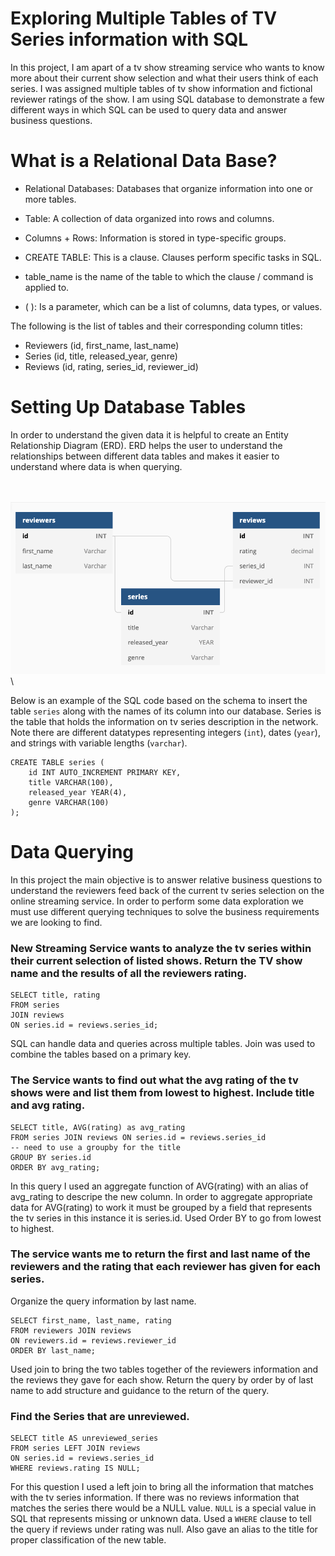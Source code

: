 # Exploring Multiple Tables of TV Series information with SQL 

In this project, I am apart of a tv show streaming service who wants to know more about their current show selection and what their users think of each series. I was assigned multiple tables of tv show information and fictional reviewer ratings of the show. I am using SQL database to demonstrate a few different ways in which SQL can be used to query data and answer business questions. 


# What is a Relational Data Base? 

- Relational Databases: Databases that organize information into one or more tables.
- Table: A collection of data organized into rows and columns.
- Columns + Rows: Information is stored in type-specific groups.

- CREATE TABLE: This is a clause. Clauses perform specific tasks in SQL.
- table_name is the name of the table to which the clause / command is applied to.
- ( ): Is a parameter, which can be a list of columns, data types, or values.


The following is the list of tables and their corresponding column titles: 

- Reviewers (id, first_name, last_name) 
- Series (id, title, released_year, genre) 
- Reviews (id, rating, series_id, reviewer_id)

# Setting Up Database Tables 
In order to understand the given data it is helpful to create an Entity Relationship Diagram (ERD). ERD helps the user to understand the relationships between different data tables and makes it easier to understand where data is when querying. 

\
\
![](https://github.com/alexgamboa1/SQL-TV-Rating-/blob/master/Data%20Model%20.png) 
\


Below is an example of the SQL code based on the schema to insert the table `series` along with the names of its column into our database. Series is the table that holds the information on tv series description in the network. Note there are different datatypes representing integers (`int`), dates (`year`), and strings with variable lengths (`varchar`).
```
CREATE TABLE series (
	id INT AUTO_INCREMENT PRIMARY KEY, 
    title VARCHAR(100), 
    released_year YEAR(4), 
    genre VARCHAR(100)
);
```

# Data Querying 
In this project the main objective is to answer relative business questions to understand the reviewers feed back of the current tv series selection on the online streaming service. In order to perform some data exploration we must use different querying techniques to solve the business requirements we are looking to find. 

### New Streaming Service wants to analyze the tv series within their current selection of listed shows. Return the TV show name and the results of all the reviewers rating. 
```
SELECT title, rating 
FROM series 
JOIN reviews 
ON series.id = reviews.series_id;
```
SQL can handle data and queries across multiple tables. 
Join was used to combine the tables based on a primary key. 

### The Service wants to find out what the avg rating of the tv shows were and list them from lowest to highest. Include title and avg rating. 
```
SELECT title, AVG(rating) as avg_rating 
FROM series JOIN reviews ON series.id = reviews.series_id
-- need to use a groupby for the title 
GROUP BY series.id 
ORDER BY avg_rating;
```
In this query I used an aggregate function of AVG(rating) with an alias of avg_rating to descripe the new column. 
In order to aggregate appropriate data for AVG(rating) to work it must be grouped by a field that represents the tv series in this instance it is series.id. 
Used Order BY to go from lowest to highest. 

### The service wants me to return the first and last name of the reviewers and the rating that each reviewer has given for each series. 
Organize the query information by last name. 
```
SELECT first_name, last_name, rating
FROM reviewers JOIN reviews 
ON reviewers.id = reviews.reviewer_id
ORDER BY last_name;
```
Used join to bring the two tables together of the reviewers information and the reviews they gave for each show.
Return the query by order by of last name to add structure and guidance to the return of the query. 

### Find the Series that are unreviewed. 
```
SELECT title AS unreviewed_series
FROM series LEFT JOIN reviews 
ON series.id = reviews.series_id 
WHERE reviews.rating IS NULL;
```
For this question I used a left join to bring all the information that matches with the tv series information. If there was no reviews information that matches the series there would be a NULL value. `NULL` is a special value in SQL that represents missing or unknown data. Used a `WHERE` clause to tell the query if reviews under rating was null. Also gave an alias to the title for proper classification of the new table. 






